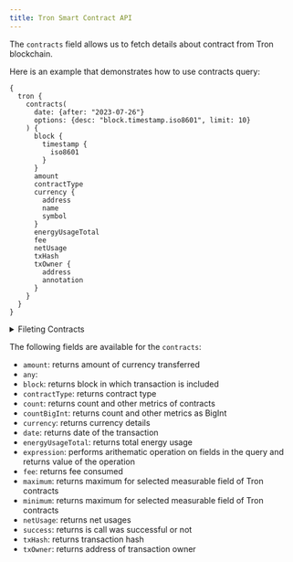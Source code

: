 ```yaml
---
title: Tron Smart Contract API
---
```


<head>
<meta name="title" content="Tron Smart Contract API"/>
<meta name="description" content="Get information on smart contract ownership, energy usage and fee passed on the Tron blockchain. Also, get information on blocks for tokens or NFTs on the Tron blockchain."/>
<meta name="keywords" content="Tron api, Tron python api, Tron nft api, Tron scan api, Tron matic api, Tron api docs, Tron crypto api, Tron blockchain api,matic network api"/>
<meta name="robots" content="index, follow"/>
<meta http-equiv="Content-Type" content="text/html; charset=utf-8"/>
<meta name="language" content="English"/>

<!-- Open Graph / Facebook -->
<meta property="og:type" content="website" />
<meta property="og:title" content="Tron Smart Contract API" />
<meta property="og:description" content="Get information on smart contract ownership, energy usage and fee passed on the Tron blockchain. Also, get information on blocks for tokens or NFTs on the Tron blockchain." />

<!-- Twitter -->
<meta property="twitter:card" content="summary_large_image" />
<meta property="twitter:title" content="Tron Smart Contract API" />
<meta property="twitter:description" content="Get information on smart contract ownership, energy usage and fee passed on Tron blockchain. Also, get blocks information for tokens or NFTs on the Tron blockchain." />
</head>

The `contracts` field allows us to fetch details about contract from Tron blockchain.

Here is an example that demonstrates how to use contracts query:

```
{
  tron {
    contracts(
      date: {after: "2023-07-26"}
      options: {desc: "block.timestamp.iso8601", limit: 10}
    ) {
      block {
        timestamp {
          iso8601
        }
      }
      amount
      contractType
      currency {
        address
        name
        symbol
      }
      energyUsageTotal
      fee
      netUsage
      txHash
      txOwner {
        address
        annotation
      }
    }
  }
}
```

<details>
<summary>Fileting Contracts</summary>

Contracts can be filtered using the following arguments:

-   `any`:
-   `contracType`: filter by contract type
-   `currency`: filter by currency of transfer
-   `date`: filter by date of transfer
-   `height`: filter by block height
-   `options`: filter returned data by ordering, limiting, and constraining it.
-   `success`: filter by success of a call
-   `time`: filter by time of transaction
-   `txHash`: filter by transaction hash
-   `txOwner`: filter by address of transaction owner

</details>

The following fields are available for the `contracts`:

-   `amount`: returns amount of currency transferred
-   `any`:
-   `block`: returns block in which transaction is included
-   `contractType`: returns contract type
-   `count`: returns count and other metrics of contracts
-   `countBigInt`: returns count and other metrics as BigInt
-   `currency`: returns currency details 
-   `date`: returns date of the transaction
-   `energyUsageTotal`: returns total energy usage
-   `expression`: performs arithematic operation on fields in the query and returns value of the operation
-   `fee`: returns fee consumed 
-   `maximum`: returns maximum for selected measurable field of Tron contracts
-   `minimum`: returns maximum for selected measurable field of Tron contracts
-   `netUsage`: returns net usages
-   `success`: returns is call was successful or not
-   `txHash`: returns transaction hash
-   `txOwner`: returns address of transaction owner
